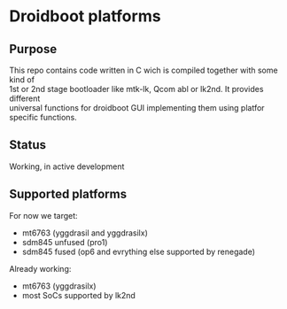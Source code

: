 # Droidboot platforms
## Purpose  
This repo contains code written in C wich is compiled together with some kind of  
1st or 2nd stage bootloader like mtk-lk, Qcom abl or lk2nd. It provides different  
universal functions for droidboot GUI implementing them using platfor specific functions.

## Status  
Working, in active development

## Supported platforms
For now we target:
- mt6763 (yggdrasil and yggdrasilx)
- sdm845 unfused (pro1)
- sdm845 fused (op6 and evrything else supported by renegade)

Already working:
- mt6763 (yggdrasilx)
- most SoCs supported by lk2nd
